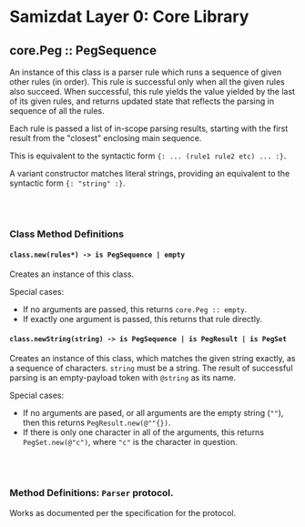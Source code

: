 Samizdat Layer 0: Core Library
==============================

core.Peg :: PegSequence
-----------------------

An instance of this class is a parser rule which runs a sequence of given
other rules (in order). This rule is successful only when all the given rules
also succeed. When successful, this rule yields the value yielded by the
last of its given rules, and returns updated state that reflects the
parsing in sequence of all the rules.

Each rule is passed a list of in-scope parsing results, starting with the
first result from the "closest" enclosing main sequence.

This is equivalent to the syntactic form `{: ... (rule1 rule2 etc) ... :}`.

A variant constructor matches literal strings, providing an equivalent to
the syntactic form `{: "string" :}`.


<br><br>
### Class Method Definitions

#### `class.new(rules*) -> is PegSequence | empty`

Creates an instance of this class.

Special cases:

* If no arguments are passed, this returns `core.Peg :: empty`.
* If exactly one argument is passed, this returns that rule directly.

#### `class.newString(string) -> is PegSequence | is PegResult | is PegSet`

Creates an instance of this class, which matches the given string
exactly, as a sequence of characters. `string` must be a string. The result of
successful parsing is an empty-payload token with `@string` as its name.

Special cases:

* If no arguments are pased, or all arguments are the empty string (`""`),
  then this returns `PegResult.new(@""{})`.
* If there is only one character in all of the arguments, this returns
  `PegSet.new(@"c")`, where `"c"` is the character in question.

<br><br>
### Method Definitions: `Parser` protocol.

Works as documented per the specification for the protocol.

